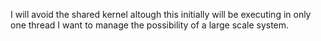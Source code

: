 I will avoid the shared kernel altough this initially will be executing in only
one thread I want to manage the possibility of a large scale system.